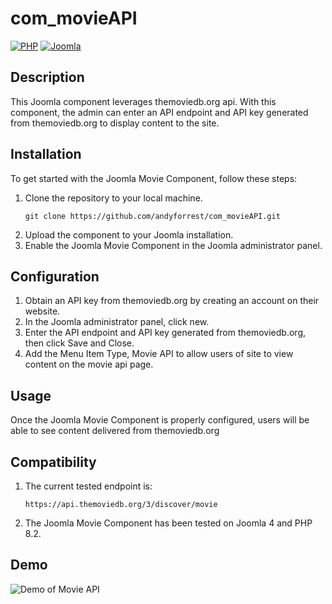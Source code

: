 # com_movieAPI

[![PHP](https://img.shields.io/badge/PHP-8.2-blueviolet)](https://www.php.net/)
[![Joomla](https://img.shields.io/badge/Joomla-4-orange)](https://www.joomla.org/)

## Description

This Joomla component leverages themoviedb.org api. With this component, the admin can enter an API endpoint and API key generated from themoviedb.org to display content to the site.

## Installation

To get started with the Joomla Movie Component, follow these steps:

1. Clone the repository to your local machine.
   ```shell
   git clone https://github.com/andyforrest/com_movieAPI.git
   
2. Upload the component to your Joomla installation.
3. Enable the Joomla Movie Component in the Joomla administrator panel.

## Configuration

1. Obtain an API key from themoviedb.org by creating an account on their website.
2. In the Joomla administrator panel, click new.
3. Enter the API endpoint and API key generated from themoviedb.org, then click Save and Close.
4. Add the Menu Item Type, Movie API to allow users of site to view content on the movie api page.

## Usage

Once the Joomla Movie Component is properly configured, users will be able to see content delivered from themoviedb.org 
   
## Compatibility

1. The current tested endpoint is:
   ```shell
   https://api.themoviedb.org/3/discover/movie

2. The Joomla Movie Component has been tested on Joomla 4 and PHP 8.2.

## Demo

![Demo of Movie API](https://github.com/andyforrest/com_movieAPI/blob/main/demo.gif)


    



